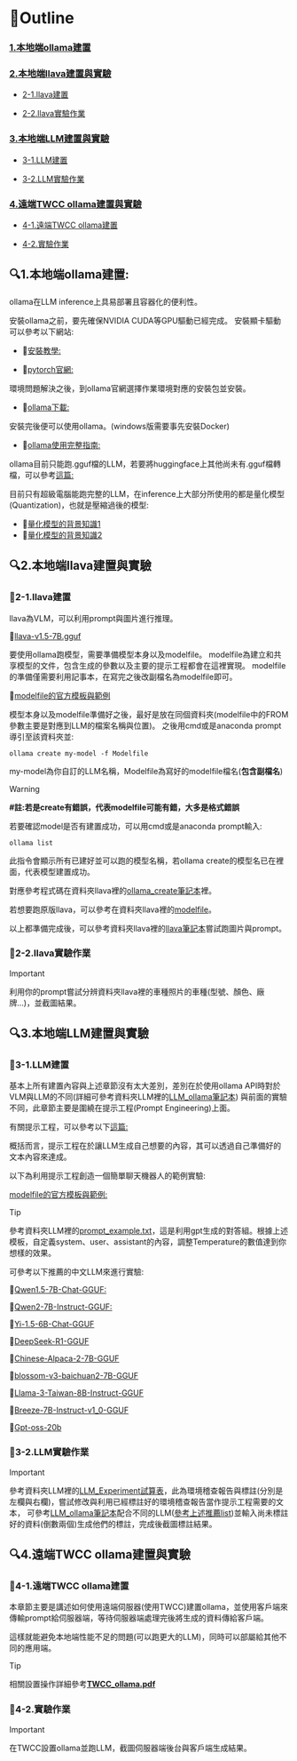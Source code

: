 # 📑Outline
### [1.本地端ollama建置](#i)

### [2.本地端llava建置與實驗](#ii)
  - [2-1.llava建置](#ii-1)
  
  - [2-2.llava實驗作業](#ii-2)
### [3.本地端LLM建置與實驗](#iii)
  - [3-1.LLM建置](#iii-1)
  
  - [3-2.LLM實驗作業](#iii-2)
### [4.遠端TWCC ollama建置與實驗](#iv)
  - [4-1.遠端TWCC ollama建置](#iv-1)
  
  - [4-2.實驗作業](#iv-2)

<a name="i"></a>
## 🔍1.本地端ollama建置:  
ollama在LLM inference上具易部署且容器化的便利性。

安裝ollama之前，要先確保NVIDIA CUDA等GPU驅動已經完成。
安裝顯卡驅動可以參考以下網站:

  - 📝[安裝教學:](https://vocus.cc/article/67015afefd897800016a47e0) 


  - 📝[pytorch官網:](https://pytorch.org/get-started/locally/)

環境問題解決之後，到ollama官網選擇作業環境對應的安裝包並安裝。

  - 📝[ollama下載:](https://ollama.com/download)

安裝完後便可以使用ollama。(windows版需要事先安裝Docker)

  - 📝[ollama使用完整指南:](https://github.com/datawhalechina/handy-ollama/blob/main/docs/C4/2.%20%E5%9C%A8%20Python%20%E4%B8%AD%E4%BD%BF%E7%94%A8%20Ollama%20API.md)


ollama目前只能跑.gguf檔的LLM，若要將huggingface上其他尚未有.gguf檔轉檔，可以參考[這篇:](https://medium.com/playtech/%E4%BD%BF%E7%94%A8llama-cpp%E5%B0%87huggingface-%E5%8F%96%E5%BE%97%E7%9A%84llm%E6%A8%A1%E5%9E%8B%E8%BD%89%E7%82%BA-gguf%E6%A0%BC%E5%BC%8F-879c3bd3505c)

目前只有超級電腦能跑完整的LLM，在inference上大部分所使用的都是量化模型(Quantization)，也就是壓縮過後的模型:

  - 📝[量化模型的背景知識1](https://vocus.cc/article/6803b975fd8978000153e4ad)
  - 📝[量化模型的背景知識2](https://chih-sheng-huang821.medium.com/ai%E6%A8%A1%E5%9E%8B%E5%A3%93%E7%B8%AE%E6%8A%80%E8%A1%93-%E9%87%8F%E5%8C%96-quantization-966505128365)




<a name="ii"></a>
## 🔍2.本地端llava建置與實驗

<a name="ii-1"></a>
### 🚀2-1.llava建置

llava為VLM，可以利用prompt與圖片進行推理。

🤖[llava-v1.5-7B.gguf](https://huggingface.co/second-state/Llava-v1.5-7B-GGUF/tree/main)

要使用ollama跑模型，需要準備模型本身以及modelfile。
modelfile為建立和共享模型的文件，包含生成的參數以及主要的提示工程都會在這裡實現。
modelfile的準備僅需要利用記事本，在寫完之後改副檔名為modelfile即可。

📝[modelfile的官方模板與範例](https://ollama.readthedocs.io/en/modelfile/)



模型本身以及modelfile準備好之後，最好是放在同個資料夾(modelfile中的FROM參數主要是對應到LLM的檔案名稱與位置)。
之後用cmd或是anaconda prompt導引至該資料夾並:
```
ollama create my-model -f Modelfile
```
my-model為你自訂的LLM名稱，Modelfile為寫好的modelfile檔名(**包含副檔名**)

>[!WARNING]
> **#註:若是create有錯誤，代表modelfile可能有錯，大多是格式錯誤**

若要確認model是否有建置成功，可以用cmd或是anaconda prompt輸入:

```
ollama list
```
此指令會顯示所有已建好並可以跑的模型名稱，若ollama create的模型名已在裡面，代表模型建置成功。

對應參考程式碼在資料夾llava裡的[ollama_create筆記本](llava/ollama_create.ipynb)裡。

若想要跑原版llava，可以參考在資料夾llava裡的[modelfile](llava/llava1_6_7b_Q4_vanilla.modelfile)。

以上都準備完成後，可以參考資料夾llava裡的[llava筆記本](llava/llava.ipynb)嘗試跑圖片與prompt。

<a name="ii-2"></a>
### 📌2-2.llava實驗作業
> [!IMPORTANT]
> 利用你的prompt嘗試分辨資料夾llava裡的車種照片的車種(型號、顏色、廠牌...)，並截圖結果。

<a name="iii"></a>
## 🔍3.本地端LLM建置與實驗 

<a name="iii-1"></a>
### 🚀3-1.LLM建置
基本上所有建置內容與上述章節沒有太大差別，差別在於使用ollama API時對於VLM與LLM的不同(詳細可參考資料夾LLM裡的[LLM_ollama筆記本](LLM/LLM_ollama.ipynb))
與前面的實驗不同，此章節主要是圍繞在提示工程(Prompt Engineering)上面。

有關提示工程，可以參考以下[這篇:](https://www.promptingguide.ai/zh)


概括而言，提示工程在於讓LLM生成自己想要的內容，其可以透過自己準備好的文本內容來達成。

以下為利用提示工程創造一個簡單聊天機器人的範例實驗:

[modelfile的官方模板與範例:](https://ollama.readthedocs.io/en/modelfile/)


> [!TIP]
> 參考資料夾LLM裡的[prompt_example.txt](LLM/prompt_example.txt)，這是利用gpt生成的對答組。根據上述模板，自定義system、user、assistant的內容，調整Temperature的數值達到你想樣的效果。

<a name="list1"></a>
可參考以下推薦的中文LLM來進行實驗:

🤖[Qwen1.5-7B-Chat-GGUF:](https://huggingface.co/Qwen/Qwen1.5-7B-Chat-GGUF/tree/main)


🤖[Qwen2-7B-Instruct-GGUF:](https://huggingface.co/Qwen/Qwen2-7B-Instruct-GGUF/tree/main)


🤖[Yi-1.5-6B-Chat-GGUF](https://huggingface.co/bartowski/Yi-1.5-6B-Chat-GGUF/tree/main)


🤖[DeepSeek-R1-GGUF](https://huggingface.co/unsloth/DeepSeek-R1-GGUF/tree/main)


🤖[Chinese-Alpaca-2-7B-GGUF](https://huggingface.co/TheBloke/Chinese-Alpaca-2-7B-GGUF/tree/main)


🤖[blossom-v3-baichuan2-7B-GGUF](https://huggingface.co/TheBloke/blossom-v3-baichuan2-7B-GGUF/tree/main)


🤖[Llama-3-Taiwan-8B-Instruct-GGUF](https://huggingface.co/chienweichang/Llama-3-Taiwan-8B-Instruct-GGUF/tree/main)


🤖[Breeze-7B-Instruct-v1_0-GGUF](https://huggingface.co/YC-Chen/Breeze-7B-Instruct-v1_0-GGUF/tree/main)


🤖[Gpt-oss-20b](https://huggingface.co/unsloth/gpt-oss-20b-GGUF/tree/main)


<a name="iii-2"></a>
### 📌3-2.LLM實驗作業
> [!IMPORTANT]
> 參考資料夾LLM裡的[LLM_Experiment試算表](LLM/LLM_Experiment.xlsx)，此為環境稽查報告與標註(分別是左欄與右欄)，嘗試修改與利用已經標註好的環境稽查報告當作提示工程需要的文本，
可參考[LLM_ollama筆記本](LLM/LLM_ollama.ipynb)配合不同的LLM([參考上述推薦list](#list1))並輸入尚未標註好的資料(倒數兩個)生成他們的標註，完成後截圖標註結果。

<a name="iv"></a>
## 🔍4.遠端TWCC ollama建置與實驗
<a name="iv-1"></a>
### 🚀4-1.遠端TWCC ollama建置
本章節主要是講述如何使用遠端伺服器(使用TWCC)建置ollama，並使用客戶端來傳輸prompt給伺服器端，等待伺服器端處理完後將生成的資料傳給客戶端。

這樣就能避免本地端性能不足的問題(可以跑更大的LLM)，同時可以部屬給其他不同的應用端。

> [!TIP]
> 相關設置操作詳細參考[**TWCC_ollama.pdf**](/TWCC_ollama.pdf)

<a name="iv-2"></a>
### 📌4-2.實驗作業
> [!IMPORTANT]
> 在TWCC設置ollama並跑LLM，截圖伺服器端後台與客戶端生成結果。







